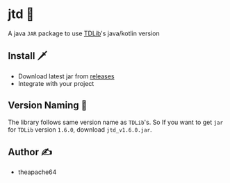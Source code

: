 # jtd 🍵

A java `JAR` package to use [TDLib](https://github.com/tdlib/td)'s java/kotlin version

## Install 🗡

- Download latest jar from [releases](https://github.com/theapache64/jtd/releases)
- Integrate with your project

## Version Naming 📛

The library follows same version name as `TDLib`'s. So If you want to get `jar` for `TDLib` version `1.6.0`, download `jtd_v1.6.0.jar`.

## Author ✍️

- theapache64
